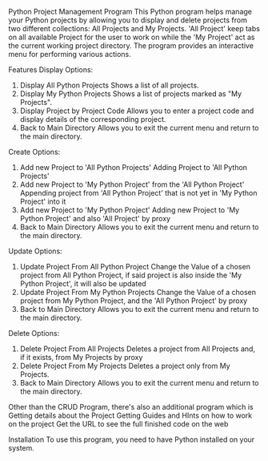 Python Project Management Program
This Python program helps manage your Python projects by allowing you to display and delete projects from two different collections: All Projects and My Projects. 'All Project' keep tabs on all available Project for the user to work on while the 'My Project' act as the current working project directory. The program provides an interactive menu for performing various actions.

Features
Display Options:
1. Display All Python Projects
    Shows a list of all projects.
2. Display My Python Projects
    Shows a list of projects marked as "My Projects".
3. Display Project by Project Code
    Allows you to enter a project code and display details of the corresponding project.
4. Back to Main Directory
    Allows you to exit the current menu and return to the main directory.
   
Create Options:
1. Add new Project to 'All Python Projects'
    Adding Project to 'All Python Projects'
2. Add new Project to 'My Python Project' from the 'All Python Project'
    Appending project from 'All Python Project' that is not yet in 'My Python Project' into it 
3. Add new Project to 'My Python Project'
    Adding new Project to 'My Python Project' and also 'All Project' by proxy
4. Back to Main Directory
    Allows you to exit the current menu and return to the main directory.

Update Options:
1. Update Project From All Python Project
   Change the Value of a chosen project from All Python Project, if said project is also inside the 'My Python Project', it will also be     updated
2. Update Project From My Python Projects
   Change the Value of a chosen project from My Python Project, and the 'All Python Project' by proxy
3. Back to Main Directory
   Allows you to exit the current menu and return to the main directory.
   
Delete Options:
1. Delete Project From All Projects
    Deletes a project from All Projects and, if it exists, from My Projects by proxy
2. Delete Project From My Projects
    Deletes a project only from My Projects.
3. Back to Main Directory
    Allows you to exit the current menu and return to the main directory.

Other than the CRUD Program, there's also an additional program which is
Getting details about the Project
Getting Guides and HInts on how to work on the project
Get the URL to see the full finished code on the web
   
Installation
To use this program, you need to have Python installed on your system.
